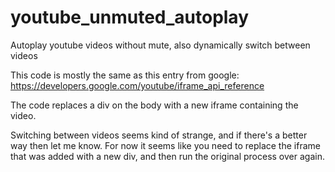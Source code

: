 # youtube_unmuted_autoplay
Autoplay youtube videos without mute, also dynamically switch between videos

This code is mostly the same as this entry from google: https://developers.google.com/youtube/iframe_api_reference

The code replaces a div on the body with a new iframe containing the video.

Switching between videos seems kind of strange, and if there's a better way then let me know. 
For now it seems like you need to replace the iframe that was added with a new div, and then run the original process over again.
